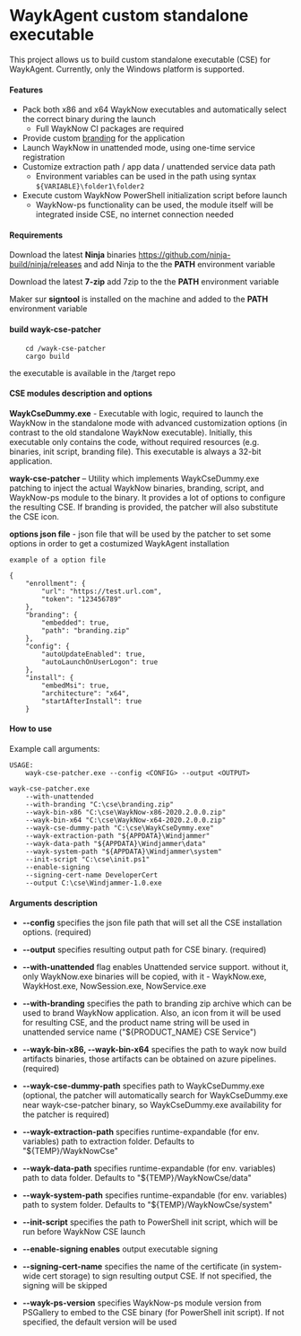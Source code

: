 # WaykAgent custom standalone executable

This project allows us to build custom standalone executable (CSE) for WaykAgent.
Currently, only the Windows platform is supported.

#### Features 
- Pack both x86 and x64 WaykNow executables and automatically select the correct binary during the launch
	- Full WaykNow CI packages are required
- Provide custom [branding](https://helpwayk.devolutions.net/advanced_whitelabelbranding.html) for the application
- Launch WaykNow in unattended mode, using one-time service registration
- Customize extraction path / app data / unattended service data path
	- Environment variables can be used in the path using syntax `${VARIABLE}\folder1\folder2`
- Execute custom WaykNow PowerShell initialization script before launch
	- WaykNow-ps functionality can be used, the module itself will be integrated inside CSE, no internet connection needed

#### Requirements

Download the latest **Ninja** binaries https://github.com/ninja-build/ninja/releases and add Ninja to the the **PATH** environment variable

Download the latest **7-zip** add 7zip to the the **PATH** environment variable

Maker sur **signtool** is installed on the machine and added to the **PATH** environment variable

#### build wayk-cse-patcher

```
    cd /wayk-cse-patcher
    cargo build
```
the executable is available in the /target repo

#### CSE modules description and options

**WaykCseDummy.exe** - Executable with logic, required to launch the WaykNow in the standalone mode with advanced customization options (in contrast to the old standalone WaykNow executable). Initially, this executable only contains the code, without required resources (e.g. binaries, init script, branding file). This executable is always a 32-bit application.

**wayk-cse-patcher** – Utility which implements WaykCseDummy.exe patching to inject the actual WaykNow binaries, branding, script, and WaykNow-ps module to the binary. It provides a lot of options to configure the resulting CSE. If branding is provided, the patcher will also substitute the CSE icon.

**options json file** - json file that will be used by the patcher to set some options in order to get a costumized WaykAgent installation

```
example of a option file

{
    "enrollment": {
        "url": "https://test.url.com",
        "token": "123456789"
    },
    "branding": {
        "embedded": true,
        "path": "branding.zip"
    },
    "config": {
        "autoUpdateEnabled": true,
        "autoLaunchOnUserLogon": true
    },
    "install": {
        "embedMsi": true,
        "architecture": "x64",
        "startAfterInstall": true
    }

```

#### How to use

Example call arguments:
```
USAGE:
    wayk-cse-patcher.exe --config <CONFIG> --output <OUTPUT>

wayk-cse-patcher.exe
    --with-unattended
    --with-branding "C:\cse\branding.zip"
    --wayk-bin-x86 "C:\cse\WaykNow-x86-2020.2.0.0.zip"
    --wayk-bin-x64 "C:\cse\WaykNow-x64-2020.2.0.0.zip"
    --wayk-cse-dummy-path "C:\cse\WaykCseDymmy.exe"
    --wayk-extraction-path "${APPDATA}\Windjammer"
    --wayk-data-path "${APPDATA}\Windjammer\data"
    --wayk-system-path "${APPDATA}\Windjammer\system"
    --init-script "C:\cse\init.ps1"
    --enable-signing
    --signing-cert-name DeveloperCert
    --output C:\cse\Windjammer-1.0.exe
```

#### Arguments description

- **--config** specifies the json file path that will set all the CSE installation options. (required)
- **--output** specifies resulting output path for CSE binary. (required)

- **--with-unattended** flag enables Unattended service support. without it, only WaykNow.exe binaries will be copied, with it - WaykNow.exe, WaykHost.exe, NowSession.exe, NowService.exe
- **--with-branding** specifies the path to branding zip archive which can be used to brand WaykNow application. Also, an icon from it will be used for resulting CSE, and the product name string will be used in unattended service name ("${PRODUCT_NAME} CSE Service")
- **--wayk-bin-x86, --wayk-bin-x64** specifies the path to wayk now build artifacts binaries, those artifacts can be obtained on azure pipelines. (required)
- **--wayk-cse-dummy-path** specifies path to WaykCseDummy.exe (optional, the patcher will automatically search for WaykCseDummy.exe near wayk-cse-patcher binary, so WaykCseDummy.exe availability for the patcher is required)
- **--wayk-extraction-path** specifies runtime-expandable (for env. variables) path to extraction folder. Defaults to "${TEMP}/WaykNowCse"
- **--wayk-data-path** specifies runtime-expandable (for env. variables) path to data folder. Defaults to "${TEMP}/WaykNowCse/data"
- **--wayk-system-path** specifies runtime-expandable (for env. variables) path to system folder. Defaults to "${TEMP}/WaykNowCse/system"
- **--init-script** specifies the path to PowerShell init script, which will be run before WaykNow CSE launch
- **--enable-signing enables** output executable signing
- **--signing-cert-name** specifies the name of the certificate (in system-wide cert storage) to sign resulting output CSE. If not specified, the signing will be skipped
- **--wayk-ps-version** specifies WaykNow-ps module version from PSGallery to embed to the CSE binary (for PowerShell init script). If not specified, the default version will be used
